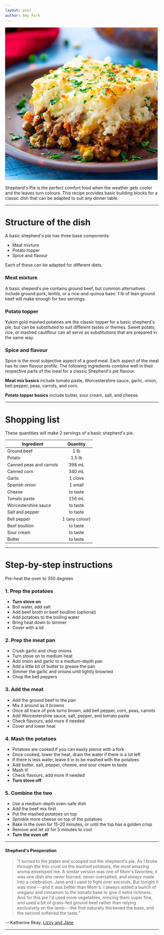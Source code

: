 ```yaml
---
layout: post
author: Amy Park
---
```


![pie1](/assets/css/pie1.jpeg)

Shepherd's Pie is the perfect comfort food when the weather gets cooler and the leaves turn colours. This recipe provides basic building blocks for a classic dish that can be adapted to suit any dinner table.

---
# Structure of the dish
A basic shepherd's pie has three base components: 

- Meat mixture
- Potato topper
- Spice and flavour

Each of these can be adapted for different diets.
### Meat mixture
A basic sheperd's pie contains ground beef, but common alternatives include ground pork, lentils, or a rice-and-quinoa base. 1 lb of lean ground beef will make enough for two servings. 
### Potato topper
Yukon gold mashed potatoes are the classic topper for a basic shepherd's pie, but can be substituted to suit different tastes or themes. Sweet potato, rice, or mashed cauliflour can all serve as substitutions that are prepared in the same way. 

### Spice and flavour
Spice is the most subjective aspect of a good meal. Each aspect of the meal has its own flavour profile. The following ingredients combine well in their respective parts of the meal for a classic Shepherd's pie flavour. 

**Meat mix basics** include tomato paste, Worcestershire sauce, garlic, onion, bell pepper, peas, carrots, and corn.

**Potato topper basics** include butter, sour cream, salt, and cheese.

---
# Shopping list

These quantities will make 2 servings of a basic shepherd's pie.

| Ingredient        | Quantity  |
| ------------- |:-------------:| 
| Ground beef     | 1 lb | 
| Potato      | 1.5 lb | 
| Canned peas and carrots | 398 mL  |
| Canned corn   | 340 mL |
| Garlic  | 1 clove |
| Spanish onion  | 1 small |
| Cheese  |  to taste  |
| Tomato paste | 156 mL |
| Worcestershire sauce | to taste |
| Salt and pepper | to taste |
| Bell pepper | 1 (any colour) |
| Beef boullion |  to taste | 
| Sour cream | to taste | 
| Butter | to taste |

---

# Step-by-step instructions
Pre-heat the oven to 350 degrees
### 1. Prep the potatoes
- **Turn stove on**
- Boil water, add salt
- Add beef broth or beef boullion (optional)
- Add potatoes to the boiling water
- Bring heat down to simmer
- Cover with a lid

### 2. Prep the meat pan
- Crush garlic and chop onions
- Turn stove on to medium heat
- Add onion and garlic to a medium-depth pan
- Add a little bit of butter to grease the pan
- Simmer the garlic and onions until lightly browned
- Chop the bell peppers

### 3. Add the meat
- Add the ground beef to the pan
- Mix it around as it browns
- Once all trace of pink turns brown, add bell pepper, corn, peas, carrots
- Add Worcestershire sauce, salt, pepper, and tomato paste
- Check flavours, add more if needed
- Cover and lower heat

### 4. Mash the potatoes
- Potatoes are cooked if you can easily pierce with a fork
- Once cooked, lower the heat, drain the water if there is a lot left
- If there is less water, leave it in to be mashed with the potatoes
- Add butter, salt, pepper, cheese, and sour cream to taste
- Mash it!
- Check flavours, add more if needed
- **Turn stove off**

### 5. Combine the two
- Use a medium-depth oven-safe dish
- Add the beef mix first
- Put the mashed potatoes on top
- Sprinkle more cheese on top of the potatoes
- Bake in the oven for 15-20 minutes, or until the top has a golden crisp
- Remove and let sit for 5 minutes to cool
- **Turn the oven off** 

---

#### Shepherd's Pinsperation

> “I turned to the plates and scooped out the shepherd's pie. As I broke through the thin crust on the mashed potatoes, the most amazing aroma enveloped me. A similar version was one of Mom's favorites; it was one dish she never burned, never oversalted, and always made into a celebration. Jane and I used to fight over seconds. 
> But tonight it was mine---and it was better than Mom's. I always added a bunch of oregano and cinnamon to the tomato base to give it extra richness. And for this pie I'd used more vegetables, mincing them super fine, and used a bit of grass-fed ground beef rather than relying exclusively on the lamb---the first naturally thickened the base, and the second softened the taste.”

--  Katherine Reay, [Lizzy and Jane](https://www.goodreads.com/book/show/19167656-lizzy-and-jane)

---